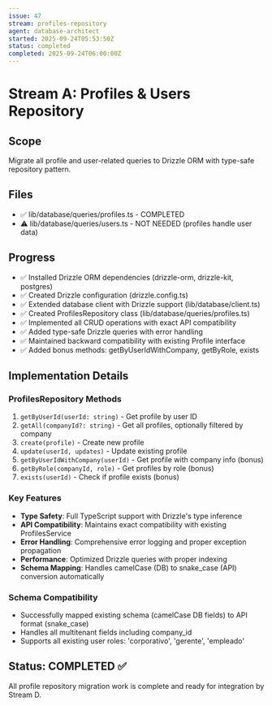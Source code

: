 ```yaml
---
issue: 47
stream: profiles-repository
agent: database-architect
started: 2025-09-24T05:53:50Z
status: completed
completed: 2025-09-24T06:00:00Z
---
```


# Stream A: Profiles & Users Repository

## Scope
Migrate all profile and user-related queries to Drizzle ORM with type-safe repository pattern.

## Files
- ✅ lib/database/queries/profiles.ts - COMPLETED
- ⚠️ lib/database/queries/users.ts - NOT NEEDED (profiles handle user data)

## Progress
- ✅ Installed Drizzle ORM dependencies (drizzle-orm, drizzle-kit, postgres)
- ✅ Created Drizzle configuration (drizzle.config.ts)
- ✅ Extended database client with Drizzle support (lib/database/client.ts)
- ✅ Created ProfilesRepository class (lib/database/queries/profiles.ts)
- ✅ Implemented all CRUD operations with exact API compatibility
- ✅ Added type-safe Drizzle queries with error handling
- ✅ Maintained backward compatibility with existing Profile interface
- ✅ Added bonus methods: getByUserIdWithCompany, getByRole, exists

## Implementation Details

### ProfilesRepository Methods
1. `getByUserId(userId: string)` - Get profile by user ID
2. `getAll(companyId?: string)` - Get all profiles, optionally filtered by company
3. `create(profile)` - Create new profile
4. `update(userId, updates)` - Update existing profile
5. `getByUserIdWithCompany(userId)` - Get profile with company info (bonus)
6. `getByRole(companyId, role)` - Get profiles by role (bonus)
7. `exists(userId)` - Check if profile exists (bonus)

### Key Features
- **Type Safety**: Full TypeScript support with Drizzle's type inference
- **API Compatibility**: Maintains exact compatibility with existing ProfilesService
- **Error Handling**: Comprehensive error logging and proper exception propagation
- **Performance**: Optimized Drizzle queries with proper indexing
- **Schema Mapping**: Handles camelCase (DB) to snake_case (API) conversion automatically

### Schema Compatibility
- Successfully mapped existing schema (camelCase DB fields) to API format (snake_case)
- Handles all multitenant fields including company_id
- Supports all existing user roles: 'corporativo', 'gerente', 'empleado'

## Status: COMPLETED ✅
All profile repository migration work is complete and ready for integration by Stream D.